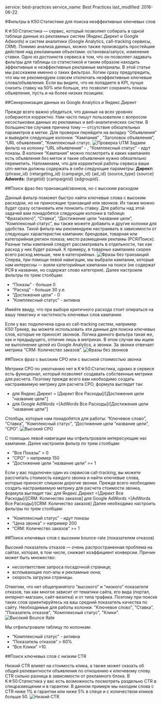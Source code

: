 service: best-practices
service_name: Best Practices
last_modified: 2016-06-22

#Фильтры в К50:Статистике для поиска неэффективных ключевых слов

K☆50:Статистика — сервис, который позволяет собирать в одной таблице данные из рекламных систем (Яндекс.Директ и Google Adwords) и систем аналитики (Google Analytics, call-tracking сервисы, CRM). Помимо анализа данных, можно также производить простейшие действия над рекламными объектами: остановка/запуск, изменение ставки.
Одно из достоинств сервиса в том, что он позволяет задавать фильтры для таблицы со статистикой и таким образом находить эффективные и неэффективные рекламные материалы. В этой статье мы расскажем именно о таких фильтрах. Хотим сразу предупредить, что мы не рекомендуем совсем отключать неэффективные ключевые слова/объявления. Если вы видите, что не попадаете в KPI, лучше снизить ставку на 50% или больше, это позволит сохранить показы объявления, пусть и на более низких позициях.

##Синхронизация данных из Google Analytics и Яндекс.Директ

Прежде всего важно убедиться, что данные на всех уровнях собираются корректно. Нам часто пишут пользователи с вопросом несостыковки данных из рекламных и веб-аналитических систем. В большинстве случаев причина тому — отсутствие обязательных параметров в метке. Для проверки перейдите на вкладку “Объявления” и выведите следующие колонки: “Кампания” , “Заголовок объявления”, “URL объявления”, “Комплексный статус.
![Проверка UTM](/best-practices/optimisator/net-utm.png)
Задаем фильтр на колонку “URL объявления” - , “Комплексный статус” - идут показы. В колонке “Кампания” можно посмотреть в каких кампаниях есть объявления без меток и такие объявления нужно обязательно переметить.
Напоминаем, что для корректной работы сервиса ваши utm-метки должны содержать в себе следующие параметры:
**Директ:**
{phrase_id}  {retargeting_id}  {campaign_id}
{ad_id}  {source_type}  {source}
**Adwords:**
{targetid}  {campaignid}  {adgroupid}.

##Поиск фраз без транзакций/звонков, но с высоким расходом

Данный фильтр поможет быстро найти ключевые слова с высоким расходом, но не приносящие транзакций или звонков. Их также можно будет сразу остановить или понизить ставку.
Для работы над этой задачей вам понадобятся следующие колонки в таблице: “Фраза(ключ)”, “Ставка”, “Достижение цели “название цели”, “Комплексный статус”, вы также можете добавить и другие колонки для удобства.
Такой фильтр мы рекомендуем настраивать в зависимости от следующих характеристик кампании: брендовая, товарная или категорийная;регион показа; место размещения рекламы (РСЯ/Поиск). Разные типы кампаний следует рассматривать в отдельности, так как расход у них будет разный. К примеру, в товарных кампаниях скорее всего расход меньше, чем в категорийных.
![Фразы без транзакций](/best-practices/optimisator/net-tranzakciy.png)
Сперва, при помощи левой навигации, мы выбрали кампании, которые нам интересны — взяли категорийные кампании на поиск (не содержат РСЯ в названии, но содержат слово категория).  Далее настроили фильтры по трем столбцам:

- “Показы” - больше 0
- “Расход” - больше 30 у.е.
- “Достижения цели” - 0
- “Комплексный статус” - активна

Имейте ввиду, что при выборе критичного расхода стоит опираться на вашу тематику и частотность ключевых слов кампании. 

Если у вас подключена одна из call-tracking систем, например К50:Трекер, вы можете использовать эти данные для поиска ключевых слов, которые не приносят звонков. 
Логика данного фильтра такая же, как и предыдущего, отличие лишь в метриках. В этом случае мы ищем не выполнение целей из Google Analytics, а звонки. За звонки отвечает метрика “CRM: Количество заказов”.
![Фразы без звонков](/best-practices/optimisator/net-zvonkov.png)

##Поиск фраз с высоким CPO или с высокой стоимостью звонка

Метрики CPO по умолчанию нет в K☆50:Статистика, однако в сервисе есть функционал, который позволяет создавать собственные метрики для расчета. Поэтому прежде всего вам необходимо создать настраиваемую метрику для расчета CPO, формула выглядит так:  

- для Яндекс.Директ = [Директ Все Расходы]/[Достижения цели "название цели"]
- для Google AdWords =[AdWords Все Расходы]/[Достижения цели "название цели"]

Столбцы, которые нам понадобятся для работы: “Ключевое слово”, “Ставка”, “Комплексный статус”, “Достижение цели “название цели”, “CPO”. 
![Высокий CPO](/best-practices/optimisator/vysokiy-cpo.png)

С помощью левой навигации мы отфильтровали интересующие нас кампании. Далее настроили фильтр по трем столбцам:

- "Все Показы" > 0
- "CPO" > например 150
- “Достижение цели “название цели” >= 1

Если у вас подключен один из сервисов call-tracking, вы можете рассчитать стоимость каждого звонка и найти ключевые слова, которые приносят слишком дорогие звонки.
Прежде всего необходимо создать настраиваемую метрику для расчета стоимости звонка, формула выглядит так:
для Яндекс.Директ =[Директ Все Расходы]/[CRM: Количество заказов]
для Google AdWords =[AdWords Все Расходы]/[CRM: Количество заказов]
Далее необходимо настроить фильтры по трем столбцам:

- “Комплексный статус” - идут показы
- “Цена звонка” > например 200
- “CRM: Количество заказов” >= 1

##Поиск ключевых слов с высоким bounce-rate (показателем отказов)

Высокий показатель отказов — очень распространенная проблема на сайтах, которая, в том числе, снижает коэффициент конверсии. Причин может быть множество:

- несоответствие запроса посадочной странице;
- всплывающие поп-апы и рекламные окна;
- скорость загрузки страницы.

Отметим, что нет общепринятого “высокого” и “низкого” показателя отказов, так как многое зависит от тематики сайта, его вида (портал, интернет-магазин, сайт-визитка) и от типа трафика. Поэтому при поиске таких слов ориентируйтесь на ваш средний показатель качества по сайту.
Необходимые для работы колонки: "Ключевое слово", "Ставка", "Показатель отказов", "Комплексный статус", "Клики".
![Высокий Bounce Rate](/best-practices/optimisator/vysokiy-bounce-r.png)

Мы отфильтровали таблицу по колонкам:

- “Комплексный статус” - активна
- “Показатель отказов” > 60%
- “Все Клики” >10.

##Поиск ключевых слов с низким CTR

Низкий CTR влияет на стоимость клика, а также может сказать об общей релевантности объявления по отношению к ключевому слову. CTR сильно разница в зависимости от рекламного блока. В K☆50:Статистика у вас есть возможность посмотреть раздельно CTR в спецразмещении и в гарантии. В данном примере мы находим слова с CTR ниже 1% в гарантии или ниже 5% в спеце и с количеством кликов больше 50.
![Низкий CTR](/best-practices/optimisator/nizkiy-ctr.png)